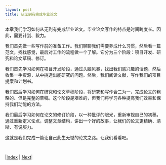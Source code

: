 ```yaml
---
layout: post
title: 从无到有完成毕业论文
---
```


本章我们学习如何从无到有完成毕业论文。毕业论文写作的特点是时间跨度长。因此，需要计划、毅力。

我们首先做一些写作前的准备工作。我们聊聊我们需要养成什么习惯，然后看一篇范文，找找感觉，最后对工作的流程做一个了解。它分为三个阶段：项目开发、研究和论文草稿、修订。

我们首先学习如何在项目开发阶段，通过头脑风暴，找出我们感兴趣的话题，然后收集一手资源，从中挑选出能研究的问题。然后，我们阅读文献，写作我们的项目提案和计划书。

我们然后学习如何在研究和论文草稿阶段，将研究和写作合二为一，完成论文的粗略的、但是完整的草稿。这个阶段是艰难的，但我们将学习各种提高我们效率和保持我们动能的方法。

我们最后学习如何在论文的修订阶段，以一种批评的眼光，重新审视自己的初稿，通过重新定义论点，调整文章结构，讲出一个好的故事，让我们的论文更精确、清晰、有说服力。

这就是我们完成一篇让自己此生无憾的论文之路。让我们看看吧。

<br/>

|[Index](../) | [Next](1-0-basic)|
